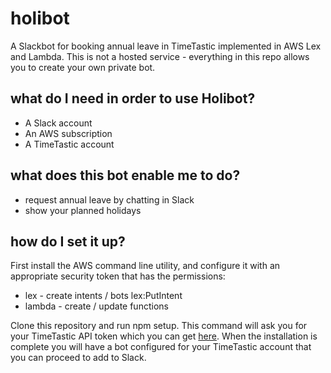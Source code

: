 # holibot

A Slackbot for booking annual leave in TimeTastic implemented in AWS Lex and Lambda. This is not a hosted service - everything in this repo allows you to create your own private bot.

## what do I need in order to use Holibot?

* A Slack account
* An AWS subscription
* A TimeTastic account

## what does this bot enable me to do?

* request annual leave by chatting in Slack
* show your planned holidays

## how do I set it up?

First install the AWS command line utility, and configure it with an appropriate security token that has the permissions:

* lex - create intents / bots lex:PutIntent
* lambda - create / update functions

Clone this repository and run npm setup. This command will ask you for your TimeTastic API token which you can get [here](http://api.timetastic.com). When the installation is complete you will have a bot configured for your TimeTastic account that you can proceed to add to Slack.